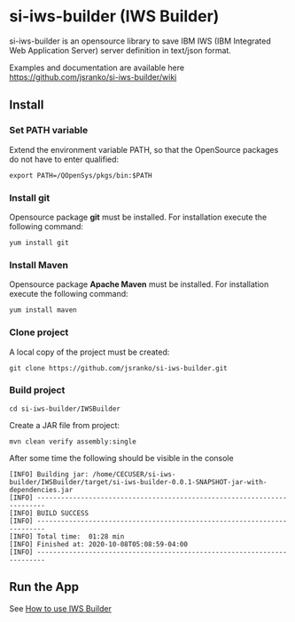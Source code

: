 # si-iws-builder (IWS Builder)
si-iws-builder is an opensource library to save IBM IWS (IBM Integrated Web Application Server) server definition in text/json format.

Examples and documentation are available here https://github.com/jsranko/si-iws-builder/wiki


## Install

### Set PATH variable

Extend the environment variable PATH, so that the OpenSource packages do not have to enter qualified:

```
export PATH=/QOpenSys/pkgs/bin:$PATH
```

### Install git

Opensource package **git** must be installed. For installation execute the following command:
```
yum install git
```

### Install Maven

Opensource package **Apache Maven** must be installed. For installation execute the following command:
```
yum install maven
```

### Clone project
A local copy of the project must be created:
```
git clone https://github.com/jsranko/si-iws-builder.git
```

### Build project

```
cd si-iws-builder/IWSBuilder
```
Create a JAR file from project:
```
mvn clean verify assembly:single
```
After some time the following should be visible in the console
```
[INFO] Building jar: /home/CECUSER/si-iws-builder/IWSBuilder/target/si-iws-builder-0.0.1-SNAPSHOT-jar-with-dependencies.jar
[INFO] ------------------------------------------------------------------------
[INFO] BUILD SUCCESS
[INFO] ------------------------------------------------------------------------
[INFO] Total time:  01:28 min
[INFO] Finished at: 2020-10-08T05:08:59-04:00
[INFO] ------------------------------------------------------------------------
```

## Run the App
See [How to use IWS Builder](https://github.com/jsranko/si-iws-builder/wiki#how-to-use-iws-builder) 
